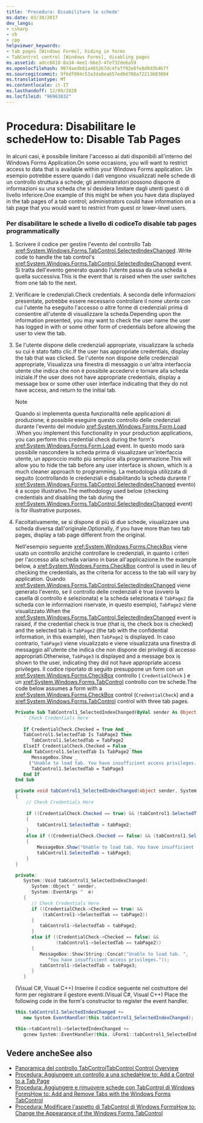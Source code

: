 ```yaml
---
title: 'Procedura: Disabilitare le schede'
ms.date: 03/30/2017
dev_langs:
- csharp
- vb
- cpp
helpviewer_keywords:
- tab pages [Windows Forms], hiding in forms
- TabControl control [Windows Forms], disabling pages
ms.assetid: adcc6618-8a34-4ee1-bbe3-47e732de6a59
ms.openlocfilehash: 9074aedb81a485267dc4faff92e0fe8d0d3b467f
ms.sourcegitcommit: 9f6df084c53a3da0ea657ed0d708a72213683084
ms.translationtype: MT
ms.contentlocale: it-IT
ms.lasthandoff: 12/09/2020
ms.locfileid: "96963832"
---
```

# <a name="how-to-disable-tab-pages"></a><span data-ttu-id="8bf02-102">Procedura: Disabilitare le schede</span><span class="sxs-lookup"><span data-stu-id="8bf02-102">How to: Disable Tab Pages</span></span>
<span data-ttu-id="8bf02-103">In alcuni casi, è possibile limitare l'accesso ai dati disponibili all'interno del Windows Forms Application.</span><span class="sxs-lookup"><span data-stu-id="8bf02-103">On some occasions, you will want to restrict access to data that is available within your Windows Forms application.</span></span> <span data-ttu-id="8bf02-104">Un esempio potrebbe essere quando i dati vengono visualizzati nelle schede di un controllo struttura a schede; gli amministratori possono disporre di informazioni su una scheda che si desidera limitare dagli utenti guest o di livello inferiore.</span><span class="sxs-lookup"><span data-stu-id="8bf02-104">One example of this might be when you have data displayed in the tab pages of a tab control; administrators could have information on a tab page that you would want to restrict from guest or lower-level users.</span></span>  
  
### <a name="to-disable-tab-pages-programmatically"></a><span data-ttu-id="8bf02-105">Per disabilitare le schede a livello di codice</span><span class="sxs-lookup"><span data-stu-id="8bf02-105">To disable tab pages programmatically</span></span>  
  
1. <span data-ttu-id="8bf02-106">Scrivere il codice per gestire l'evento del controllo Tab <xref:System.Windows.Forms.TabControl.SelectedIndexChanged> .</span><span class="sxs-lookup"><span data-stu-id="8bf02-106">Write code to handle the tab control's <xref:System.Windows.Forms.TabControl.SelectedIndexChanged> event.</span></span> <span data-ttu-id="8bf02-107">Si tratta dell'evento generato quando l'utente passa da una scheda a quella successiva.</span><span class="sxs-lookup"><span data-stu-id="8bf02-107">This is the event that is raised when the user switches from one tab to the next.</span></span>  
  
2. <span data-ttu-id="8bf02-108">Verificare le credenziali.</span><span class="sxs-lookup"><span data-stu-id="8bf02-108">Check credentials.</span></span> <span data-ttu-id="8bf02-109">A seconda delle informazioni presentate, potrebbe essere necessario controllare il nome utente con cui l'utente ha eseguito l'accesso o altre forme di credenziali prima di consentire all'utente di visualizzare la scheda.</span><span class="sxs-lookup"><span data-stu-id="8bf02-109">Depending upon the information presented, you may want to check the user name the user has logged in with or some other form of credentials before allowing the user to view the tab.</span></span>  
  
3. <span data-ttu-id="8bf02-110">Se l'utente dispone delle credenziali appropriate, visualizzare la scheda su cui è stato fatto clic.</span><span class="sxs-lookup"><span data-stu-id="8bf02-110">If the user has appropriate credentials, display the tab that was clicked.</span></span> <span data-ttu-id="8bf02-111">Se l'utente non dispone delle credenziali appropriate, Visualizza una finestra di messaggio o un'altra interfaccia utente che indica che non è possibile accedervi e tornare alla scheda iniziale.</span><span class="sxs-lookup"><span data-stu-id="8bf02-111">If the user does not have appropriate credentials, display a message box or some other user interface indicating that they do not have access, and return to the initial tab.</span></span>  
  
    > [!NOTE]
    > <span data-ttu-id="8bf02-112">Quando si implementa questa funzionalità nelle applicazioni di produzione, è possibile eseguire questo controllo delle credenziali durante l'evento del modulo <xref:System.Windows.Forms.Form.Load> .</span><span class="sxs-lookup"><span data-stu-id="8bf02-112">When you implement this functionality in your production applications, you can perform this credential check during the form's <xref:System.Windows.Forms.Form.Load> event.</span></span> <span data-ttu-id="8bf02-113">In questo modo sarà possibile nascondere la scheda prima di visualizzare un'interfaccia utente, un approccio molto più semplice alla programmazione.</span><span class="sxs-lookup"><span data-stu-id="8bf02-113">This will allow you to hide the tab before any user interface is shown, which is a much cleaner approach to programming.</span></span> <span data-ttu-id="8bf02-114">La metodologia utilizzata di seguito (controllando le credenziali e disabilitando la scheda durante l' <xref:System.Windows.Forms.TabControl.SelectedIndexChanged> evento) è a scopo illustrativo.</span><span class="sxs-lookup"><span data-stu-id="8bf02-114">The methodology used below (checking credentials and disabling the tab during the <xref:System.Windows.Forms.TabControl.SelectedIndexChanged> event) is for illustrative purposes.</span></span>  
  
4. <span data-ttu-id="8bf02-115">Facoltativamente, se si dispone di più di due schede, visualizzare una scheda diversa dall'originale.</span><span class="sxs-lookup"><span data-stu-id="8bf02-115">Optionally, if you have more than two tab pages, display a tab page different from the original.</span></span>  
  
     <span data-ttu-id="8bf02-116">Nell'esempio seguente <xref:System.Windows.Forms.CheckBox> viene usato un controllo anziché controllare le credenziali, in quanto i criteri per l'accesso alla scheda variano in base all'applicazione.</span><span class="sxs-lookup"><span data-stu-id="8bf02-116">In the example below, a <xref:System.Windows.Forms.CheckBox> control is used in lieu of checking the credentials, as the criteria for access to the tab will vary by application.</span></span> <span data-ttu-id="8bf02-117">Quando <xref:System.Windows.Forms.TabControl.SelectedIndexChanged> viene generato l'evento, se il controllo delle credenziali è true (ovvero la casella di controllo è selezionata) e la scheda selezionata è `TabPage2` (la scheda con le informazioni riservate, in questo esempio), `TabPage2` viene visualizzato.</span><span class="sxs-lookup"><span data-stu-id="8bf02-117">When the <xref:System.Windows.Forms.TabControl.SelectedIndexChanged> event is raised, if the credential check is true (that is, the check box is checked) and the selected tab is `TabPage2` (the tab with the confidential information, in this example), then `TabPage2` is displayed.</span></span> <span data-ttu-id="8bf02-118">In caso contrario, `TabPage3` viene visualizzato e viene visualizzata una finestra di messaggio all'utente che indica che non dispone dei privilegi di accesso appropriati.</span><span class="sxs-lookup"><span data-stu-id="8bf02-118">Otherwise, `TabPage3` is displayed and a message box is shown to the user, indicating they did not have appropriate access privileges.</span></span> <span data-ttu-id="8bf02-119">Il codice riportato di seguito presuppone un form con un <xref:System.Windows.Forms.CheckBox> controllo ( `CredentialCheck` ) e un <xref:System.Windows.Forms.TabControl> controllo con tre schede.</span><span class="sxs-lookup"><span data-stu-id="8bf02-119">The code below assumes a form with a <xref:System.Windows.Forms.CheckBox> control (`CredentialCheck`) and a <xref:System.Windows.Forms.TabControl> control with three tab pages.</span></span>  
  
    ```vb  
    Private Sub TabControl1_SelectedIndexChanged(ByVal sender As Object, ByVal e As System.EventArgs) Handles TabControl1.SelectedIndexChanged  
       ' Check Credentials Here  
  
       If CredentialCheck.Checked = True And _
       TabControl1.SelectedTab Is TabPage2 Then  
          TabControl1.SelectedTab = TabPage2  
       ElseIf CredentialCheck.Checked = False _
       And TabControl1.SelectedTab Is TabPage2 Then  
          MessageBox.Show _
         ("Unable to load tab. You have insufficient access privileges.")  
          TabControl1.SelectedTab = TabPage3  
       End If  
    End Sub  
    ```  
  
    ```csharp  
    private void tabControl1_SelectedIndexChanged(object sender, System.EventArgs e)  
    {  
        // Check Credentials Here  
  
        if ((CredentialCheck.Checked == true) && (tabControl1.SelectedTab == tabPage2))
        {  
            tabControl1.SelectedTab = tabPage2;  
        }  
        else if ((CredentialCheck.Checked == false) && (tabControl1.SelectedTab == tabPage2))  
        {  
            MessageBox.Show("Unable to load tab. You have insufficient access privileges.");  
            tabControl1.SelectedTab = tabPage3;  
        }  
    }  
    ```  
  
    ```cpp  
    private:  
       System::Void tabControl1_SelectedIndexChanged(  
          System::Object ^ sender,  
          System::EventArgs ^  e)  
       {  
          // Check Credentials Here  
          if ((CredentialCheck->Checked == true) &&  
              (tabControl1->SelectedTab == tabPage2))  
          {  
             tabControl1->SelectedTab = tabPage2;  
          }  
          else if ((CredentialCheck->Checked == false) &&  
                   (tabControl1->SelectedTab == tabPage2))  
          {  
             MessageBox::Show(String::Concat("Unable to load tab. ",  
                "You have insufficient access privileges."));  
             tabControl1->SelectedTab = tabPage3;  
          }  
       }  
    ```  
  
     <span data-ttu-id="8bf02-120">(Visual C#, Visual C++) Inserire il codice seguente nel costruttore del form per registrare il gestore eventi.</span><span class="sxs-lookup"><span data-stu-id="8bf02-120">(Visual C#, Visual C++) Place the following code in the form's constructor to register the event handler.</span></span>  
  
    ```csharp  
    this.tabControl1.SelectedIndexChanged +=
       new System.EventHandler(this.tabControl1_SelectedIndexChanged);  
    ```  
  
    ```cpp  
    this->tabControl1->SelectedIndexChanged +=  
       gcnew System::EventHandler(this, &Form1::tabControl1_SelectedIndexChanged);  
    ```  
  
## <a name="see-also"></a><span data-ttu-id="8bf02-121">Vedere anche</span><span class="sxs-lookup"><span data-stu-id="8bf02-121">See also</span></span>

- [<span data-ttu-id="8bf02-122">Panoramica del controllo TabControl</span><span class="sxs-lookup"><span data-stu-id="8bf02-122">TabControl Control Overview</span></span>](tabcontrol-control-overview-windows-forms.md)
- [<span data-ttu-id="8bf02-123">Procedura: Aggiungere un controllo a una scheda</span><span class="sxs-lookup"><span data-stu-id="8bf02-123">How to: Add a Control to a Tab Page</span></span>](how-to-add-a-control-to-a-tab-page.md)
- [<span data-ttu-id="8bf02-124">Procedura: Aggiungere e rimuovere schede con TabControl di Windows Forms</span><span class="sxs-lookup"><span data-stu-id="8bf02-124">How to: Add and Remove Tabs with the Windows Forms TabControl</span></span>](how-to-add-and-remove-tabs-with-the-windows-forms-tabcontrol.md)
- [<span data-ttu-id="8bf02-125">Procedura: Modificare l'aspetto di TabControl di Windows Forms</span><span class="sxs-lookup"><span data-stu-id="8bf02-125">How to: Change the Appearance of the Windows Forms TabControl</span></span>](how-to-change-the-appearance-of-the-windows-forms-tabcontrol.md)
